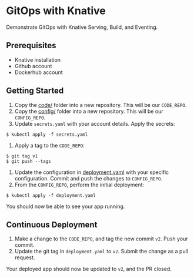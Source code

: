 # GitOps with Knative

Demonstrate GitOps with Knative Serving, Build, and Eventing.

## Prerequisites

* Knative installation
* Github account
* Dockerhub account

## Getting Started

1. Copy the [code/](./code/) folder into a new repository. This will be our `CODE_REPO`.
1. Copy the [config/](./config/) folder into a new repository. This will
   be our `CONFIG_REPO`.
1. Update `secrets.yaml` with your account details. Apply the secrets:
```
$ kubectl apply -f secrets.yaml
```
1. Apply a tag to the `CODE_REPO`:
```
$ git tag v1
$ git push --tags
```
1. Update the configuration in [deployment.yaml](./config/deployment.yaml) with your
   specific configuration. Commit and push the changes to `CONFIG_REPO`.
1. From the `CONFIG_REPO`, perform the initial deployment:
```
$ kubectl apply -f deployment.yaml
```

You should now be able to see your app running.

## Continuous Deployment

1. Make a change to the `CODE_REPO`, and tag the new commit `v2`. Push
   your commit.
1. Update the git tag in `deployment.yaml` to `v2`. Submit the change as
   a pull request.

Your deployed app should now be updated to `v2`, and the PR closed.
